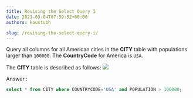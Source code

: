 ```yaml
---
title: Revising the Select Query I
date: 2021-03-04T07:39:52+00:00
authors: kaustubh

slug: /revising-the-select-query-i/
---
```

Query all columns for all American cities in the **CITY** table with populations larger than `100000`. The **CountryCode** for America is `USA`.

The **CITY** table is described as follows:
![](https://kaustubhk24.netlify.app/imgs/wp-content/uploads/2021/03/1449729804-f21d187d0f-CITY.jpg) 



Answer :

```sql title="SQL"
select * from CITY where COUNTRYCODE='USA' and POPULATION > 100000;
```